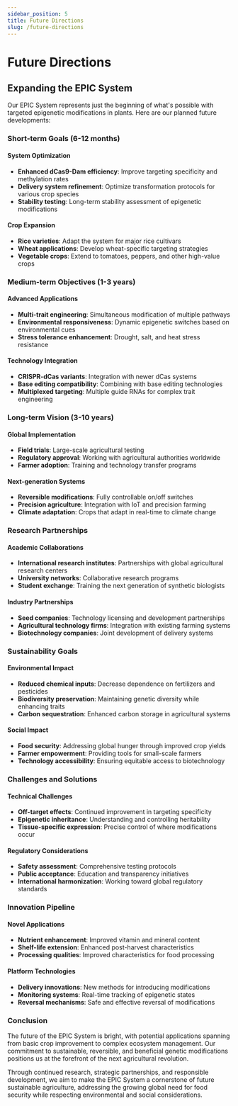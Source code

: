 ```yaml
---
sidebar_position: 5
title: Future Directions
slug: /future-directions
---
```


# Future Directions

## Expanding the EPIC System

Our EPIC System represents just the beginning of what's possible with targeted epigenetic modifications in plants. Here are our planned future developments:

### Short-term Goals (6-12 months)

#### System Optimization
- **Enhanced dCas9-Dam efficiency**: Improve targeting specificity and methylation rates
- **Delivery system refinement**: Optimize transformation protocols for various crop species
- **Stability testing**: Long-term stability assessment of epigenetic modifications

#### Crop Expansion
- **Rice varieties**: Adapt the system for major rice cultivars
- **Wheat applications**: Develop wheat-specific targeting strategies
- **Vegetable crops**: Extend to tomatoes, peppers, and other high-value crops

### Medium-term Objectives (1-3 years)

#### Advanced Applications
- **Multi-trait engineering**: Simultaneous modification of multiple pathways
- **Environmental responsiveness**: Dynamic epigenetic switches based on environmental cues
- **Stress tolerance enhancement**: Drought, salt, and heat stress resistance

#### Technology Integration
- **CRISPR-dCas variants**: Integration with newer dCas systems
- **Base editing compatibility**: Combining with base editing technologies
- **Multiplexed targeting**: Multiple guide RNAs for complex trait engineering

### Long-term Vision (3-10 years)

#### Global Implementation
- **Field trials**: Large-scale agricultural testing
- **Regulatory approval**: Working with agricultural authorities worldwide
- **Farmer adoption**: Training and technology transfer programs

#### Next-generation Systems
- **Reversible modifications**: Fully controllable on/off switches
- **Precision agriculture**: Integration with IoT and precision farming
- **Climate adaptation**: Crops that adapt in real-time to climate change

### Research Partnerships

#### Academic Collaborations
- **International research institutes**: Partnerships with global agricultural research centers
- **University networks**: Collaborative research programs
- **Student exchange**: Training the next generation of synthetic biologists

#### Industry Partnerships
- **Seed companies**: Technology licensing and development partnerships
- **Agricultural technology firms**: Integration with existing farming systems
- **Biotechnology companies**: Joint development of delivery systems

### Sustainability Goals

#### Environmental Impact
- **Reduced chemical inputs**: Decrease dependence on fertilizers and pesticides
- **Biodiversity preservation**: Maintaining genetic diversity while enhancing traits
- **Carbon sequestration**: Enhanced carbon storage in agricultural systems

#### Social Impact
- **Food security**: Addressing global hunger through improved crop yields
- **Farmer empowerment**: Providing tools for small-scale farmers
- **Technology accessibility**: Ensuring equitable access to biotechnology

### Challenges and Solutions

#### Technical Challenges
- **Off-target effects**: Continued improvement in targeting specificity
- **Epigenetic inheritance**: Understanding and controlling heritability
- **Tissue-specific expression**: Precise control of where modifications occur

#### Regulatory Considerations
- **Safety assessment**: Comprehensive testing protocols
- **Public acceptance**: Education and transparency initiatives
- **International harmonization**: Working toward global regulatory standards

### Innovation Pipeline

#### Novel Applications
- **Nutrient enhancement**: Improved vitamin and mineral content
- **Shelf-life extension**: Enhanced post-harvest characteristics
- **Processing qualities**: Improved characteristics for food processing

#### Platform Technologies
- **Delivery innovations**: New methods for introducing modifications
- **Monitoring systems**: Real-time tracking of epigenetic states
- **Reversal mechanisms**: Safe and effective reversal of modifications

### Conclusion

The future of the EPIC System is bright, with potential applications spanning from basic crop improvement to complex ecosystem management. Our commitment to sustainable, reversible, and beneficial genetic modifications positions us at the forefront of the next agricultural revolution.

Through continued research, strategic partnerships, and responsible development, we aim to make the EPIC System a cornerstone of future sustainable agriculture, addressing the growing global need for food security while respecting environmental and social considerations.
